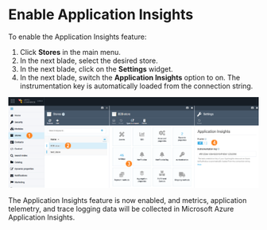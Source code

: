 # Enable Application Insights

To enable the Application Insights feature:

1. Click **Stores** in the main menu.
1. In the next blade, select the desired store.
1. In the next blade, click on the **Settings** widget.
1. In the next blade, switch the **Application Insights** option to on. The instrumentation key is automatically loaded from the connection string. 

![Enabling App Insights](media/enable-app-insights.png)

The Application Insights feature is now enabled, and metrics, application telemetry, and trace logging data will be collected in Microsoft Azure Application Insights.